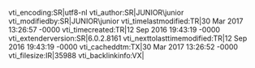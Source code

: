 vti_encoding:SR|utf8-nl
vti_author:SR|JUNIOR\\junior
vti_modifiedby:SR|JUNIOR\\junior
vti_timelastmodified:TR|30 Mar 2017 13:26:57 -0000
vti_timecreated:TR|12 Sep 2016 19:43:19 -0000
vti_extenderversion:SR|6.0.2.8161
vti_nexttolasttimemodified:TR|12 Sep 2016 19:43:19 -0000
vti_cacheddtm:TX|30 Mar 2017 13:26:52 -0000
vti_filesize:IR|35988
vti_backlinkinfo:VX|
